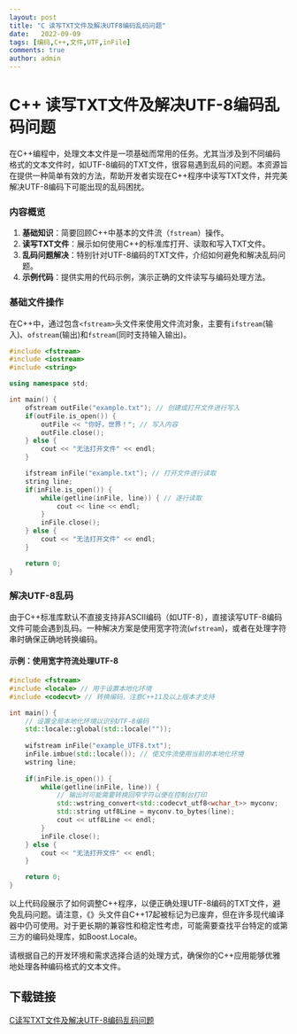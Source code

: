 ```yaml
---
layout: post
title: "C 读写TXT文件及解决UTF8编码乱码问题"
date:   2022-09-09
tags: [编码,C++,文件,UTF,inFile]
comments: true
author: admin
---
```

# C++ 读写TXT文件及解决UTF-8编码乱码问题

在C++编程中，处理文本文件是一项基础而常用的任务。尤其当涉及到不同编码格式的文本文件时，如UTF-8编码的TXT文件，很容易遇到乱码的问题。本资源旨在提供一种简单有效的方法，帮助开发者实现在C++程序中读写TXT文件，并完美解决UTF-8编码下可能出现的乱码困扰。

### 内容概览

1. **基础知识**：简要回顾C++中基本的文件流（`fstream`）操作。
2. **读写TXT文件**：展示如何使用C++的标准库打开、读取和写入TXT文件。
3. **乱码问题解决**：特别针对UTF-8编码的TXT文件，介绍如何避免和解决乱码问题。
4. **示例代码**：提供实用的代码示例，演示正确的文件读写与编码处理方法。

### 基础文件操作

在C++中，通过包含`<fstream>`头文件来使用文件流对象，主要有`ifstream`(输入)、`ofstream`(输出)和`fstream`(同时支持输入输出)。

```cpp
#include <fstream>
#include <iostream>
#include <string>

using namespace std;

int main() {
    ofstream outFile("example.txt"); // 创建或打开文件进行写入
    if(outFile.is_open()) {
        outFile << "你好，世界！"; // 写入内容
        outFile.close();
    } else {
        cout << "无法打开文件" << endl;
    }

    ifstream inFile("example.txt"); // 打开文件进行读取
    string line;
    if(inFile.is_open()) {
        while(getline(inFile, line)) { // 逐行读取
            cout << line << endl;
        }
        inFile.close();
    } else {
        cout << "无法打开文件" << endl;
    }

    return 0;
}
```

### 解决UTF-8乱码

由于C++标准库默认不直接支持非ASCII编码（如UTF-8），直接读写UTF-8编码文件可能会遇到乱码。一种解决方案是使用宽字符流(`wfstream`)，或者在处理字符串时确保正确地转换编码。

#### 示例：使用宽字符流处理UTF-8

```cpp
#include <fstream>
#include <locale> // 用于设置本地化环境
#include <codecvt> // 转换编码，注意C++11及以上版本才支持

int main() {
    // 设置全局本地化环境以识别UTF-8编码
    std::locale::global(std::locale(""));
    
    wifstream inFile("example_UTF8.txt");
    inFile.imbue(std::locale()); // 使文件流使用当前的本地化环境
    wstring line;
    
    if(inFile.is_open()) {
        while(getline(inFile, line)) {
            // 输出时可能需要转换回窄字符以便在控制台打印
            std::wstring_convert<std::codecvt_utf8<wchar_t>> myconv;
            std::string utf8Line = myconv.to_bytes(line);
            cout << utf8Line << endl;
        }
        inFile.close();
    } else {
        cout << "无法打开文件" << endl;
    }

    return 0;
}
```
以上代码段展示了如何调整C++程序，以便正确处理UTF-8编码的TXT文件，避免乱码问题。请注意，《<codecvt>》头文件自C++17起被标记为已废弃，但在许多现代编译器中仍可使用。对于更长期的兼容性和稳定性考虑，可能需要查找平台特定的或第三方的编码处理库，如Boost.Locale。

请根据自己的开发环境和需求选择合适的处理方式，确保你的C++应用能够优雅地处理各种编码格式的文本文件。

## 下载链接

[C读写TXT文件及解决UTF-8编码乱码问题](https://pan.quark.cn/s/75943c918287)
